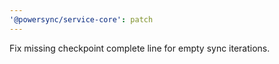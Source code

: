 ```yaml
---
'@powersync/service-core': patch
---
```


Fix missing checkpoint complete line for empty sync iterations.
